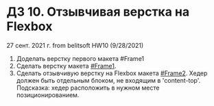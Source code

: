 # ДЗ 10. Отзывчивая верстка на Flexbox
27 сент. 2021 г.
from belitsoft HW10 (9/28/2021)
1. Доделать верстку первого макета #Frame1
2. Сделать верстку макета [#Frame1](https://www.figma.com/file/MzVWyx61C5H5U0pNO9KIdC/belitsoft-HW10-ResponsiveLayout). 
3. Сделать отзывчивую верстку на Flexbox макета [#Frame2](https://www.figma.com/file/MzVWyx61C5H5U0pNO9KIdC/belitsoft-HW10-ResponsiveLayout). 
Хедер должен быть отдельным блоком, не входящим в 'content-top'.
Подсказка: хедер расположить в нужном месте позиционированием.